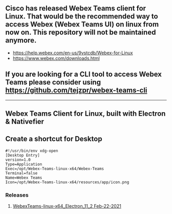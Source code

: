 ## Cisco has released Webex Teams client for Linux. That would be the recommended way to access Webex (Webex Teams UI) on linux from now on. This repository will not be maintained anymore. 
* https://help.webex.com/en-us/9vstcdb/Webex-for-Linux
* https://www.webex.com/downloads.html

## If you are looking for a CLI tool to access Webex Teams please consider using https://github.com/tejzpr/webex-teams-cli

---------------------------
## Webex Teams Client for Linux, built with Electron & Nativefier

## Create a shortcut for Desktop
```
#!/usr/bin/env xdg-open
[Desktop Entry]
version=1.0
Type=Application
Exec=/opt/Webex-Teams-linux-x64/Webex-Teams
Terminal=false
Name=Webex Teams
Icon=/opt/Webex-Teams-linux-x64/resources/app/icon.png
```

### Releases
1. [WebexTeams-linux-x64_Electron_11_2 Feb-22-2021](https://github.com/tejzpr/webex-teams-linux/releases/download/vE11.2/WebexTeams-linux-x64_Electron_11_2.tar.gz)

